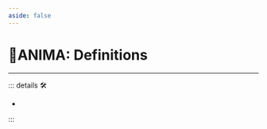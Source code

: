 ```yaml
---
aside: false
---
```

# 💜<anima>ANIMA: Definitions</anima>

---

<!-- =================================================== -->
<!-- =================================================== -->
<!-- =================================================== -->
<!-- =================================================== -->
<!-- =================================================== -->
::: details 🛠

-

:::
